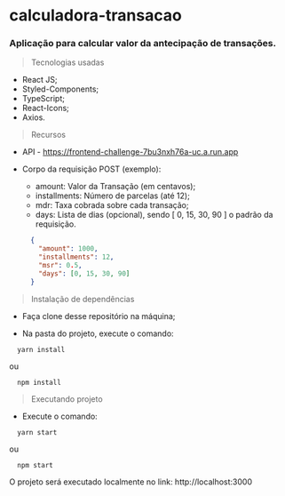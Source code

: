 # calculadora-transacao

### Aplicação para calcular valor da antecipação de transações.

> Tecnologias usadas

* React JS;
* Styled-Components;
* TypeScript;
* React-Icons;
* Axios.

> Recursos

* API - https://frontend-challenge-7bu3nxh76a-uc.a.run.app
* Corpo da requisição POST (exemplo):
  * amount: Valor da Transação (em centavos);
  * installments: Número de parcelas (até 12);
  * mdr: Taxa cobrada sobre cada transação;
  * days: Lista de dias (opcional), sendo [ 0, 15, 30, 90 ] o padrão da requisição.

  ```json
    {
      "amount": 1000,
      "installments": 12,
      "msr": 0.5,
      "days": [0, 15, 30, 90]
    }
  ```

> Instalação de dependências

* Faça clone desse repositório na máquina;

* Na pasta do projeto, execute o comando:
  
```
  yarn install
```

ou

```
  npm install
```

> Executando projeto

* Execute o comando:
  
```
  yarn start
```

ou

```
  npm start
```

O projeto será executado localmente no link: http://localhost:3000

